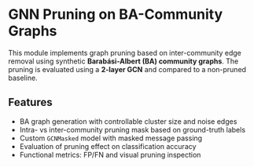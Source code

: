 # GNN Pruning on BA-Community Graphs

This module implements graph pruning based on inter-community edge removal using synthetic **Barabási-Albert (BA) community graphs**. The pruning is evaluated using a **2-layer GCN** and compared to a non-pruned baseline.

## Features

- BA graph generation with controllable cluster size and noise edges
- Intra- vs inter-community pruning mask based on ground-truth labels
- Custom `GCNMasked` model with masked message passing
- Evaluation of pruning effect on classification accuracy
- Functional metrics: FP/FN and visual pruning inspection